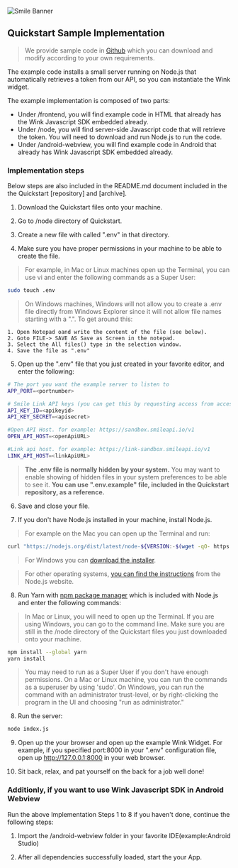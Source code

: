![Smile Banner](https://a-cloud.b-cdn.net/media/iW=2340&iH=726&oX=0&oY=0&cW=2340&cH=726/f814cf1173a99228c8a8fb75f74e9d1b.png)

## Quickstart Sample Implementation

> We provide sample code in [Github](https://github.com/SmileAPI/quickstart) which you can download and modify according to your own requirements.

The example code installs a small server running on Node.js that automatically retrieves a token from our API, so you can instantiate the Wink widget.

The example implementation is composed of two parts:

-   Under /frontend, you will find example code in HTML that already has the Wink Javascript SDK embedded already.
-   Under /node, you will find server-side Javascript code that will retrieve the token. You will need to download and run Node.js to run the code.
-   Under /android-webview, you will find example code in Android that already has Wink Javascript SDK embedded already.

### Implementation steps

Below steps are also included in the README.md document included in the the Quickstart [repository] and [archive].

1. Download the Quickstart files onto your machine.

2. Go to /node directory of Quickstart.

3. Create a new file with called ".env" in that directory.

4. Make sure you have proper permissions in your machine to be able to create the file.

> For example, in Mac or Linux machines open up the Terminal, you can use vi and enter the following commands as a Super User:

```bash
sudo touch .env
```

> On Windows machines, Windows will not allow you to create a .env file directly from Windows Explorer since it will not allow file names starting with a ".". To get around this:

```
1. Open Notepad oand write the content of the file (see below).
2. Goto FILE-> SAVE AS Save as Screen in the notepad.
3. Select the All files() type in the selection window.
4. Save the file as ".env"
```

5. Open up the ".env" file that you just created in your favorite editor, and enter the following:

```bash
# The port you want the example server to listen to
APP_PORT=<portnumber>

# Smile Link API keys (you can get this by requesting access from access@getsmileapi.com)
API_KEY_ID=<apikeyid>
API_KEY_SECRET=<apisecret>

#Open API Host. for example: https://sandbox.smileapi.io/v1
OPEN_API_HOST=<openApiURL>

#Link api host. for example: https://link-sandbox.smileapi.io/v1
LINK_API_HOST=<linkApiURL>
```

> **The .env file is normally hidden by your system.** You may want to enable showing of hidden files in your system preferences to be able to see it. **You can use ".env.example" file, included in the Quickstart repository, as a reference.**

6. Save and close your file.

7. If you don't have Node.js installed in your machine, install Node.js.

> For example on the Mac you can open up the Terminal and run:

```bash
curl "https://nodejs.org/dist/latest/node-${VERSION:-$(wget -qO- https://nodejs.org/dist/latest/ | sed -nE 's|.*>node-(.*)\.pkg</a>.*|\1|p')}.pkg" > "$HOME/Downloads/node-latest.pkg" && sudo installer -store -pkg "$HOME/Downloads/node-latest.pkg" -target "/"
```

> For Windows you can [download the installer](https://nodejs.org/en/#home-downloadhead).

> For other operating systems, [you can find the instructions](https://nodejs.org/en/download/package-manager/#macos) from the Node.js website.

8. Run Yarn with [npm package manager](https://www.npmjs.com/) which is included with Node.js and enter the following commands:

> In Mac or Linux, you will need to open up the Terminal. If you are using Windows, you can go to the command line. Make sure you are still in the /node directory of the Quickstart files you just downloaded onto your machine.

```bash
npm install --global yarn
yarn install
```

> You may need to run as a Super User if you don't have enough permissions. On a Mac or Linux machine, you can run the commands as a superuser by using 'sudo'. On Windows, you can run the command with an administrator trust-level, or by right-clicking the program in the UI and choosing "run as administrator."

8. Run the server:

```bash
node index.js
```

9. Open up the your browser and open up the example Wink Widget. For example, if you specified port:8000 in your ".env" configuration file, open up http://127.0.0.1:8000 in your web browser.

10. Sit back, relax, and pat yourself on the back for a job well done!


### Additionly, if you want to use Wink Javascript SDK in Android Webview

Run the above Implementation Steps 1 to 8 if you haven't done, continue the following steps:

1. Import the /android-webview folder in your favorite IDE(example:Android Studio)

2. After all dependencies successfully loaded, start the your App.
